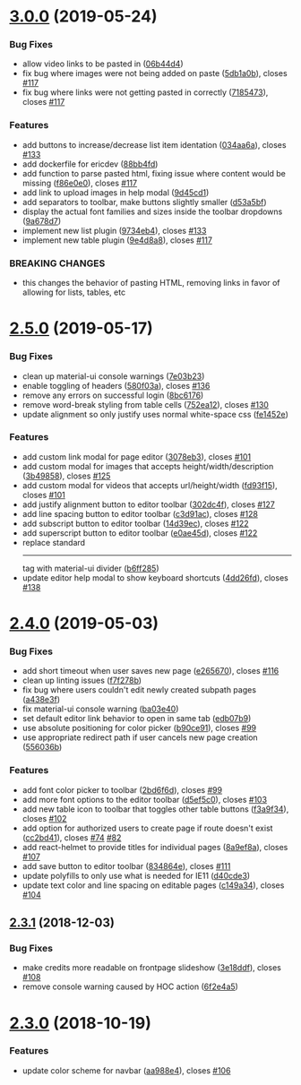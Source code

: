 # [3.0.0](https://github.com/dictyBase/dicty-frontpage/compare/2.5.0...3.0.0) (2019-05-24)


### Bug Fixes

* allow video links to be pasted in ([06b44d4](https://github.com/dictyBase/dicty-frontpage/commit/06b44d4))
* fix bug where images were not being added on paste ([5db1a0b](https://github.com/dictyBase/dicty-frontpage/commit/5db1a0b)), closes [#117](https://github.com/dictyBase/dicty-frontpage/issues/117)
* fix bug where links were not getting pasted in correctly ([7185473](https://github.com/dictyBase/dicty-frontpage/commit/7185473)), closes [#117](https://github.com/dictyBase/dicty-frontpage/issues/117)


### Features

* add buttons to increase/decrease list item identation ([034aa6a](https://github.com/dictyBase/dicty-frontpage/commit/034aa6a)), closes [#133](https://github.com/dictyBase/dicty-frontpage/issues/133)
* add dockerfile for ericdev ([88bb4fd](https://github.com/dictyBase/dicty-frontpage/commit/88bb4fd))
* add function to parse pasted html, fixing issue where content would be missing ([f86e0e0](https://github.com/dictyBase/dicty-frontpage/commit/f86e0e0)), closes [#117](https://github.com/dictyBase/dicty-frontpage/issues/117)
* add link to upload images in help modal ([9d45cd1](https://github.com/dictyBase/dicty-frontpage/commit/9d45cd1))
* add separators to toolbar, make buttons slightly smaller ([d53a5bf](https://github.com/dictyBase/dicty-frontpage/commit/d53a5bf))
* display the actual font families and sizes inside the toolbar dropdowns ([9a678d7](https://github.com/dictyBase/dicty-frontpage/commit/9a678d7))
* implement new list plugin ([9734eb4](https://github.com/dictyBase/dicty-frontpage/commit/9734eb4)), closes [#133](https://github.com/dictyBase/dicty-frontpage/issues/133)
* implement new table plugin ([9e4d8a8](https://github.com/dictyBase/dicty-frontpage/commit/9e4d8a8)), closes [#117](https://github.com/dictyBase/dicty-frontpage/issues/117)


### BREAKING CHANGES

* this changes the behavior of pasting HTML, removing links in favor of allowing for
lists, tables, etc

# [2.5.0](https://github.com/dictyBase/dicty-frontpage/compare/2.4.0...2.5.0) (2019-05-17)


### Bug Fixes

* clean up material-ui console warnings ([7e03b23](https://github.com/dictyBase/dicty-frontpage/commit/7e03b23))
* enable toggling of headers ([580f03a](https://github.com/dictyBase/dicty-frontpage/commit/580f03a)), closes [#136](https://github.com/dictyBase/dicty-frontpage/issues/136)
* remove any errors on successful login ([8bc6176](https://github.com/dictyBase/dicty-frontpage/commit/8bc6176))
* remove word-break styling from table cells ([752ea12](https://github.com/dictyBase/dicty-frontpage/commit/752ea12)), closes [#130](https://github.com/dictyBase/dicty-frontpage/issues/130)
* update alignment so only justify uses normal white-space css ([fe1452e](https://github.com/dictyBase/dicty-frontpage/commit/fe1452e))


### Features

* add custom link modal for page editor ([3078eb3](https://github.com/dictyBase/dicty-frontpage/commit/3078eb3)), closes [#101](https://github.com/dictyBase/dicty-frontpage/issues/101)
* add custom modal for images that accepts height/width/description ([3b49858](https://github.com/dictyBase/dicty-frontpage/commit/3b49858)), closes [#125](https://github.com/dictyBase/dicty-frontpage/issues/125)
* add custom modal for videos that accepts url/height/width ([fd93f15](https://github.com/dictyBase/dicty-frontpage/commit/fd93f15)), closes [#101](https://github.com/dictyBase/dicty-frontpage/issues/101)
* add justify alignment button to editor toolbar ([302dc4f](https://github.com/dictyBase/dicty-frontpage/commit/302dc4f)), closes [#127](https://github.com/dictyBase/dicty-frontpage/issues/127)
* add line spacing button to editor toolbar ([c3d91ac](https://github.com/dictyBase/dicty-frontpage/commit/c3d91ac)), closes [#128](https://github.com/dictyBase/dicty-frontpage/issues/128)
* add subscript button to editor toolbar ([14d39ec](https://github.com/dictyBase/dicty-frontpage/commit/14d39ec)), closes [#122](https://github.com/dictyBase/dicty-frontpage/issues/122)
* add superscript button to editor toolbar ([e0ae45d](https://github.com/dictyBase/dicty-frontpage/commit/e0ae45d)), closes [#122](https://github.com/dictyBase/dicty-frontpage/issues/122)
* replace standard <hr> tag with material-ui divider ([b6ff285](https://github.com/dictyBase/dicty-frontpage/commit/b6ff285))
* update editor help modal to show keyboard shortcuts ([4dd26fd](https://github.com/dictyBase/dicty-frontpage/commit/4dd26fd)), closes [#138](https://github.com/dictyBase/dicty-frontpage/issues/138)

# [2.4.0](https://github.com/dictyBase/dicty-frontpage/compare/2.3.1...2.4.0) (2019-05-03)


### Bug Fixes

* add short timeout when user saves new page ([e265670](https://github.com/dictyBase/dicty-frontpage/commit/e265670)), closes [#116](https://github.com/dictyBase/dicty-frontpage/issues/116)
* clean up linting issues ([f7f278b](https://github.com/dictyBase/dicty-frontpage/commit/f7f278b))
* fix bug where users couldn't edit newly created subpath pages ([a438e3f](https://github.com/dictyBase/dicty-frontpage/commit/a438e3f))
* fix material-ui console warning ([ba03e40](https://github.com/dictyBase/dicty-frontpage/commit/ba03e40))
* set default editor link behavior to open in same tab ([edb07b9](https://github.com/dictyBase/dicty-frontpage/commit/edb07b9))
* use absolute positioning for color picker ([b90ce91](https://github.com/dictyBase/dicty-frontpage/commit/b90ce91)), closes [#99](https://github.com/dictyBase/dicty-frontpage/issues/99)
* use appropriate redirect path if user cancels new page creation ([556036b](https://github.com/dictyBase/dicty-frontpage/commit/556036b))


### Features

* add font color picker to toolbar ([2bd6f6d](https://github.com/dictyBase/dicty-frontpage/commit/2bd6f6d)), closes [#99](https://github.com/dictyBase/dicty-frontpage/issues/99)
* add more font options to the editor toolbar ([d5ef5c0](https://github.com/dictyBase/dicty-frontpage/commit/d5ef5c0)), closes [#103](https://github.com/dictyBase/dicty-frontpage/issues/103)
* add new table icon to toolbar that toggles other table buttons ([f3a9f34](https://github.com/dictyBase/dicty-frontpage/commit/f3a9f34)), closes [#102](https://github.com/dictyBase/dicty-frontpage/issues/102)
* add option for authorized users to create page if route doesn't exist ([cc2bd41](https://github.com/dictyBase/dicty-frontpage/commit/cc2bd41)), closes [#74](https://github.com/dictyBase/dicty-frontpage/issues/74) [#82](https://github.com/dictyBase/dicty-frontpage/issues/82)
* add react-helmet to provide titles for individual pages ([8a9ef8a](https://github.com/dictyBase/dicty-frontpage/commit/8a9ef8a)), closes [#107](https://github.com/dictyBase/dicty-frontpage/issues/107)
* add save button to editor toolbar ([834864e](https://github.com/dictyBase/dicty-frontpage/commit/834864e)), closes [#111](https://github.com/dictyBase/dicty-frontpage/issues/111)
* update polyfills to only use what is needed for IE11 ([d40cde3](https://github.com/dictyBase/dicty-frontpage/commit/d40cde3))
* update text color and line spacing on editable pages ([c149a34](https://github.com/dictyBase/dicty-frontpage/commit/c149a34)), closes [#104](https://github.com/dictyBase/dicty-frontpage/issues/104)

## [2.3.1](https://github.com/dictyBase/dicty-frontpage/compare/2.3.0...2.3.1) (2018-12-03)


### Bug Fixes

* make credits more readable on frontpage slideshow ([3e18ddf](https://github.com/dictyBase/dicty-frontpage/commit/3e18ddf)), closes [#108](https://github.com/dictyBase/dicty-frontpage/issues/108)
* remove console warning caused by HOC action ([6f2e4a5](https://github.com/dictyBase/dicty-frontpage/commit/6f2e4a5))

# [2.3.0](https://github.com/dictyBase/dicty-frontpage/compare/2.2.1...2.3.0) (2018-10-19)


### Features

* update color scheme for navbar ([aa988e4](https://github.com/dictyBase/dicty-frontpage/commit/aa988e4)), closes [#106](https://github.com/dictyBase/dicty-frontpage/issues/106)
